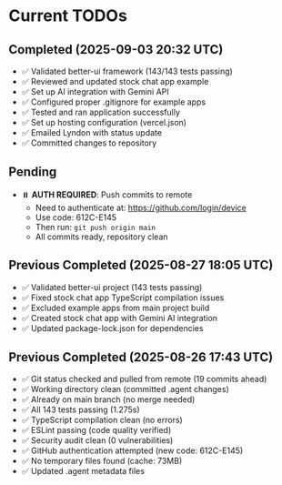 # Current TODOs

## Completed (2025-09-03 20:32 UTC)
- ✅ Validated better-ui framework (143/143 tests passing)  
- ✅ Reviewed and updated stock chat app example
- ✅ Set up AI integration with Gemini API
- ✅ Configured proper .gitignore for example apps
- ✅ Tested and ran application successfully
- ✅ Set up hosting configuration (vercel.json)
- ✅ Emailed Lyndon with status update
- ✅ Committed changes to repository

## Pending
- ⏸️ **AUTH REQUIRED**: Push commits to remote
  - Need to authenticate at: https://github.com/login/device
  - Use code: 612C-E145
  - Then run: `git push origin main`
  - All commits ready, repository clean

## Previous Completed (2025-08-27 18:05 UTC)
- ✅ Validated better-ui project (143 tests passing)
- ✅ Fixed stock chat app TypeScript compilation issues
- ✅ Excluded example apps from main project build
- ✅ Created stock chat app with Gemini AI integration
- ✅ Updated package-lock.json for dependencies

## Previous Completed (2025-08-26 17:43 UTC)
- ✅ Git status checked and pulled from remote (19 commits ahead)
- ✅ Working directory clean (committed .agent changes)
- ✅ Already on main branch (no merge needed)
- ✅ All 143 tests passing (1.275s)
- ✅ TypeScript compilation clean (no errors)
- ✅ ESLint passing (code quality verified)
- ✅ Security audit clean (0 vulnerabilities)
- ✅ GitHub authentication attempted (new code: 612C-E145)
- ✅ No temporary files found (cache: 73MB)
- ✅ Updated .agent metadata files
